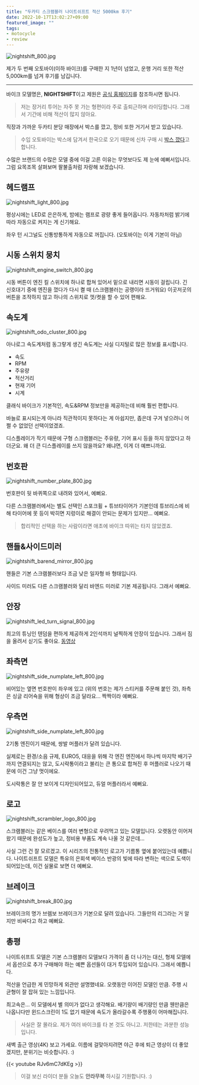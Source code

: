 ```yaml
---
title: "두카티 스크램블러 나이트쉬프트 적산 5000km 후기"
date: 2022-10-17T13:02:27+09:00
featured_image: ""
tags:
- motocycle
- review
---
```


![nightshift_800.jpg](https://asset.homin.dev/blog/img/nightshift_800.jpg)

제가 두 번째 오토바이(이하 바이크)를 구매한 지 1년이 넘었고,
운행 거리 또한 적산 5,000km를  넘겨 후기를 남깁니다.

---

바이크 모델명은, **NIGHTSHIFT**이고 제원은 
[공식 홈페이지](https://scramblerducati.com/ww/bike/nightshift/)를 참조하시면 됩니다.

> 저는 장거리 투어는 자주 못 가는 형편이라 주로 출퇴근하며 라이딩합니다.
> 그래서 기간에 비해 적산이 많지 않아요.

직장과 가까운 두카티 분당 매장에서 박스를 깠고, 정비 또한 거기서 받고 있습니다.

> 수입 오토바이는 박스에 담겨서 한국으로 오기 때문에
> 신차 구매 시 [박스 깠다](https://youtu.be/3Xth7ctPWnY)고 합니다.


수많은 브랜드의 수많은 모델 중에 이걸 고른 이유는 무엇보다도 제 눈에 예뻐서입니다.
그럼 요목조목 살펴보며 팔불출처럼 자랑해 보겠습니다.

## 헤드램프
![nightshift_light_800.jpg](https://asset.homin.dev/blog/img/nightshift_light_800.jpg)

평상시에는 LED로 은은하게, 밤에는 램프로 광량 좋게 들어옵니다.
자동차처럼 밝기에 따라 자동으로 켜지는 게 신기해요.

좌우 턴 시그널도 신통방통하게 자동으로 꺼집니다. (오토바이는 이게 기본이 아님)

## 시동 스위치 뭉치
![nightshift_engine_switch_800.jpg](https://asset.homin.dev/blog/img/nightshift_engine_switch_800.jpg)

시동 버튼이 엔진 킬 스위치에 하나로 합쳐 있어서 밑으로 내리면 시동이 걸립니다.
긴 신호대기 중에 엔진을 껐다가 다시 켤 때 (스크램블러는 공랭이라 뜨거워요) 이곳저곳의
버튼을 조작하지 않고 하나의 스위치로 껏/켯을 할 수 있어 편해요.

## 속도계
![nightshift_odo_cluster_800.jpg](https://asset.homin.dev/blog/img/nightshift_odo_cluster_800.jpg)

아나로그 속도계처럼 동그랗게 생긴 속도계는 사실 디지털로 많은 정보를 표시합니다.
- 속도
- RPM
- 주유량
- 적산거리
- 현재 기어
- 시계

클래식 바이크가 기본적인, 속도&RPM 정보만을 제공하는데 비해 훨씬 편합니다.

바늘로 표시되는게 아니라 직관적이지 못하다는 게 아쉽지만,
좁은데 구겨 넣으려니 어쩔 수 없었던 선택이었겠죠.

디스플레이가 작기 때문에 구형 스크램블러는 주유량, 기어 표시 등을 하지 않았다고 하더군요.
왜 더 큰 디스플레이를 쓰지 않을까요? 왜냐면, 이게 더 예쁘니까요.

## 번호판
![nightshift_number_plate_800.jpg](https://asset.homin.dev/blog/img/nightshift_number_plate_800.jpg)

번호판이 뒷 바퀴쪽으로 내려와 있어서, 예뻐요.

다른 스크램블러에서는 별도 선택인 스포크휠 + 튜브타이어가 기본인데
튜브리스에 비해 타이어에 못 등이 박히면 지렁이로 해결이 안되는 문제가 있지만... 예뻐요.

> 합리적인 선택을 하는 사람이라면 애초에 바이크 따위는 타지 않았겠죠.

## 핸들&사이드미러
![nightshift_barend_mirror_800.jpg](https://asset.homin.dev/blog/img/nightshift_barend_mirror_800.jpg)

핸들은 기본 스크램블러보다 조금 낮은 일자형 바 형태입니다.

사이드 미러도 다른 스크램블러와 달리 바엔드 미러로 기본 제공됩니다. 그래서 예뻐요.

## 안장
![nightshift_led_turn_signal_800.jpg](https://asset.homin.dev/blog/img/nightshift_led_turn_signal_800.jpg)

최고의 튜닝인 텐덤을 편하게 제공하게 2인석까지 널찍하게 안장이 있습니다.
그래서 짐을 올려서 싣기도 좋아요. [동영상](https://youtu.be/V7erhrvWyNE)

## 좌측면
![nightshift_side_numplate_left_800.jpg](https://asset.homin.dev/blog/img/nightshift_side_numplate_left_800.jpg)

비어있는 옆면 번호판이 좌우에 있고 (위의 번호는 제가 스티커를 주문해 붙인 것), 
좌측은 싱글 리어쇽을 위해 형상이 조금 달라요...
짝짝이라 예뻐요.

## 우측면
![nightshift_side_numplate_left_800.jpg](https://asset.homin.dev/blog/img/nightshift_side_numplate_right_800.jpg)

2기통 엔진이기 때문에, 쌍발 머플러가 달려 있습니다.

실제로는 환경/소음 규제, EURO5, 대응을 위해 각 엔진 엔진에서 하나씩
마지막 배기구까지 연결되지는 않고,
도시락통이라고 불리는 큰 통으로 합쳐진 후 머플러로 나오기 때문에 이건 그냥 멋이에요.

도시락통은 잘 안 보이게 디자인되어있고, 듀얼 머플러라서 예뻐요.

## 로고
![nightshift_scrambler_logo_800.jpg](https://asset.homin.dev/blog/img/nightshift_scrambler_logo_800.jpg)

스크램블러는 같은 베이스를 여러 변형으로 우려먹고 있는 모델입니다.
오랫동안 이어져 왔기 때문에 완성도가 높고, 정비용 부품도 계속 나올 것 같은데...

사실 그런 건 잘 모르겠고. 이 시리즈의 전통적인 로고가 기름통 옆에 붙어있는데 예쁩니다.
나이트쉬프트 모델은 특유의 은회색 베이스 반광의 빛에 따라 변하는 색으로 도색이 되어있는데,
이건 실물로 보면 더 예뻐요.

## 브레이크
![nightshift_break_800.jpg](https://asset.homin.dev/blog/img/nightshift_break_800.jpg)

브레이크의 명가 브렘보 브레이크가 기본으로 달려 있습니다.
그들만의 리그라는 거 알지만 비싸다고 하고 예뻐요.

## 총평

나이트쉬프트 모델은 기본 스크램블러 모델보다 가격이 좀 더 나가는 대신,
형제 모델에서 옵션으로 추가 구매해야 하는 예쁜 옵션들이 대거 투입되어 있습니다.
그래서 예쁩니다.

적산을 언급한 게 민망하게 외관만 설명했네요. 오랫동안 이어진 모델인 만큼.
주행 시 균형이 잘 잡혀 있는 느낌입니다.

최고속은... 이 모델에서 별 의미가 없다고 생각해요.
배기량이 배기량인 만큼 웬만큼은 나옵니다만
윈드스크린이 1도 없기 때문에 속도가 올라갈수록 주행풍이 어마해집니다.

> 사실은 잘 몰라요. 제가 여러 바이크를 타 본 것도 아니고. 저한테는 과분한 성능입니다.

새벽 출근 영상(4K) 보고 가세요. 이름에 걸맞아지려면 야근 후에 퇴근 영상이 더 좋았겠지만, 분위기는 비슷합니다. :)

{{< youtube RJv6mC7dKEg >}}

> 이걸 보신 라이더 분들 오늘도 **안라무복** 하시길 기원합니다. :)